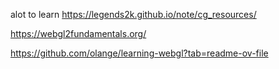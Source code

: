 alot to learn 
https://legends2k.github.io/note/cg_resources/

https://webgl2fundamentals.org/

https://github.com/olange/learning-webgl?tab=readme-ov-file